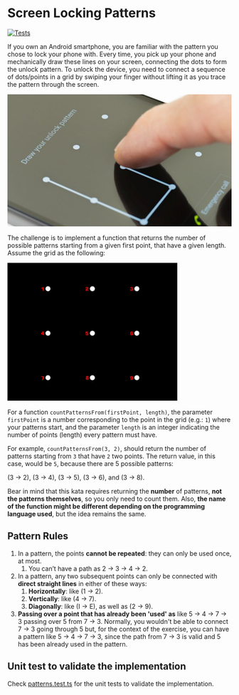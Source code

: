 # Screen Locking Patterns

[![Tests](https://github.com/ruisaraiva19/screen-locking-patterns/actions/workflows/tests.yml/badge.svg)](https://github.com/ruisaraiva19/screen-locking-patterns/actions/workflows/tests.yml)

If you own an Android smartphone, you are familiar with the pattern you chose to lock your phone with. Every time, you pick up your phone and mechanically draw these lines on your screen, connecting the dots to form the unlock pattern. To unlock the device, you need to connect a sequence of dots/points in a grid by swiping your finger without lifting it as you trace the pattern through the screen.

![Android Screen Lock](./assets/android-pattern.png)

The challenge is to implement a function that returns the number of possible patterns starting from a given first point, that have a given length. Assume the grid as the following:

![Association between points and numbers](./assets/pattern-points-and-numbers.png)

For a function `countPatternsFrom(firstPoint, length)`, the parameter `firstPoint` is a number corresponding to the point in the grid (e.g.: `1`) where your patterns start, and the parameter `length` is an integer indicating the number of points (length) every pattern must have.

For example, `countPatternsFrom(3, 2)`, should return the number of patterns starting from `3` that have `2` two points. The return value, in this case, would be `5`, because there are 5 possible patterns:

(3 → 2), (3 → 4), (3 → 5), (3 → 6), and (3 → 8).

Bear in mind that this kata requires returning the **number** of patterns, **not the patterns themselves**, so you only need to count them. Also, **the name of the function might be different depending on the programming language used**, but the idea remains the same.

## Pattern Rules

1. In a pattern, the points **cannot be repeated**: they can only be used once, at
most.
   1. You can’t have a path as 2 → 3 → 4 → 2.
2. In a pattern, any two subsequent points can only be connected with **direct straight lines** in either of these ways:
   1. **Horizontally**: like (1 → 2).
   2. **Vertically**: like (4 → 7).
   3. **Diagonally**: like (I → E), as well as (2 → 9).
3. **Passing over a point that has already been 'used' as** like 5 → 4 → 7 → 3 passing over 5 from 7 → 3. Normally, you wouldn't be able to connect 7 → 3 going through 5 but, for the context of the exercise, you can have a pattern like 5 → 4 → 7 → 3, since the path from 7 → 3 is valid and 5 has been already used in the pattern.

## Unit test to validate the implementation

Check [patterns.test.ts](./patterns.test.ts) for the unit tests to validate the implementation.

